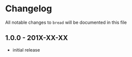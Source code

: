 # Changelog

All notable changes to `bread` will be documented in this file

## 1.0.0 - 201X-XX-XX

- initial release
